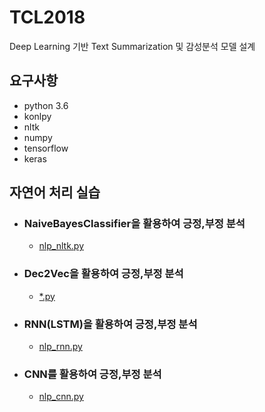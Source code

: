 # TCL2018
Deep Learning 기반 Text Summarization 및 감성분석 모델 설계

## 요구사항
- python 3.6
- konlpy
- nltk
- numpy
- tensorflow
- keras

## 자연어 처리 실습
- ### NaiveBayesClassifier을 활용하여 긍정,부정 분석
  - [nlp_nltk.py](https://github.com/LogSigma/TCL2018/blob/master/nlp_nltk.py)
- ### Dec2Vec을 활용하여 긍정,부정 분석
  - [*.py]()
- ### RNN(LSTM)을 활용하여 긍정,부정 분석
  - [nlp_rnn.py](https://github.com/LogSigma/TCL2018/blob/master/nlp_rnn.py)
- ### CNN를 활용하여 긍정,부정 분석
  - [nlp_cnn.py](https://github.com/LogSigma/TCL2018/blob/master/nlp_cnn.py)
